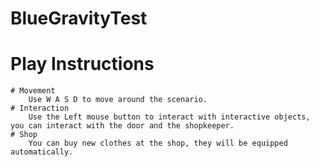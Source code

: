 # BlueGravityTest

# Play Instructions
    # Movement
        Use W A S D to move around the scenario.
    # Interaction
        Use the Left mouse button to interact with interactive objects, you can interact with the door and the shopkeeper.
    # Shop
        You can buy new clothes at the shop, they will be equipped automatically.